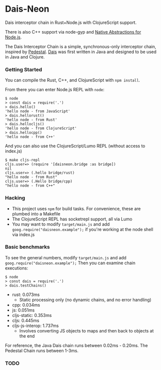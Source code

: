
Dais-Neon
===========

Dais interceptor chain in Rust+Node.js with ClojureScript support.

There is also C++ support via node-gyp and [Native Abstractions for Node.js](https://github.com/nodejs/nan).

The Dais Interceptor Chain is a simple, synchronous-only interceptor chain,
inspired by [Pedestal](https://github.com/pedestal/pedestal).
[Dais](https://github.com/ohpauleez/dais) was first written in Java and
designed to be used in Java and Clojure.


### Getting Started

You can compile the Rust, C++, and ClojureScript with `npm install`.

From there you can enter Node.js REPL with `node`:

```
$ node
> const dais = require('.')
> dais.hello()
'hello node - from JavaScript'
> dais.hellorust()
'hello node - from Rust'
> dais.hellocljs()
'hello node - from ClojureScript'
> dais.hellocpp()
'hello node - from C++'
```

And you can also use the ClojureScript/Lumo REPL (without access to index.js)

```
$ make cljs-repl
cljs.user=> (require '[daisneon.bridge :as bridge])
nil
cljs.user=> (.hello bridge/rust)
"hello node - from Rust"
cljs.user=> (.Hello bridge/cpp)
"hello node - from C++"
```


### Hacking

 * This project uses `npm` for build tasks.
   For convenience, these are plumbed into a Makefile
 * The ClojureScript REPL has socketrepl support, all via Lumo
 * You may want to modify `target/main.js` and add `goog.require("daisneon.example");`
   if you're working at the node shell via index.js


### Basic benchmarks

To see the general numbers, modify `target/main.js` and add `goog.require("daisneon.example");`
Then you can examine chain executions:

```
$ node
> const dais = require('.')
> dais.testChains()
```

 * rust: 0.073ms
   * Static processing only (no dynamic chains, and no error handling)
 * cpp: 0.034ms
 * js: 0.051ms
 * cljs-static: 0.353ms
 * cljs: 0.445ms
 * cljs-js-interop: 1.737ms
   * Involves converting JS objects to maps and then back to objects at the end

For reference, the Java Dais chain runs between 0.02ms - 0.20ms.
The Pedestal Chain runs between 1-3ms.


### TODO


